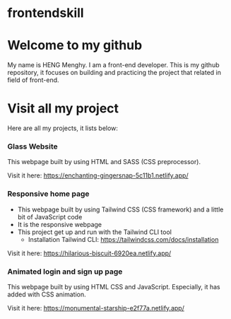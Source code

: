 # frontendskill

# Welcome to my github
   My name is HENG Menghy. I am a front-end developer.
   This is my github repository, it focuses on building and practicing the project that related in field of front-end.

# Visit all my project
   Here are all my projects, it lists below:
   
   ### Glass Website
   This webpage built by using HTML and SASS (CSS preprocessor).
       
   Visit it here: https://enchanting-gingersnap-5c11b1.netlify.app/
   
   ### Responsive home page
   - This webpage built by using Tailwind CSS (CSS framework) and a little bit of JavaScript code
   - It is the responsive webpage
   - This project get up and run with the Tailwind CLI tool
     - Installation Tailwind CLI: https://tailwindcss.com/docs/installation
       
   Visit it here: https://hilarious-biscuit-6920ea.netlify.app/

   ### Animated login and sign up page
   This webpage built by using HTML CSS and JavaScript. Especially, it has added with CSS animation.

   Visit it here: https://monumental-starship-e2f77a.netlify.app/
  
